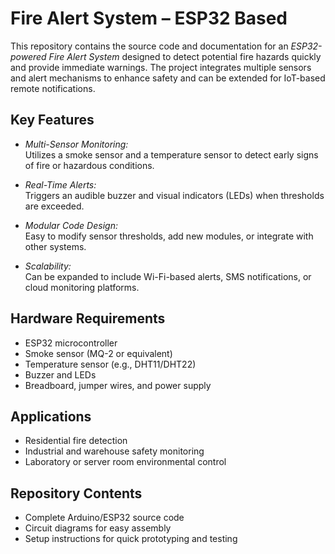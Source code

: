 # Fire Alert System – ESP32 Based

This repository contains the source code and documentation for an *ESP32-powered Fire Alert System* designed to detect potential fire hazards quickly and provide immediate warnings. The project integrates multiple sensors and alert mechanisms to enhance safety and can be extended for IoT-based remote notifications.

## Key Features

- *Multi-Sensor Monitoring:*  
  Utilizes a smoke sensor and a temperature sensor to detect early signs of fire or hazardous conditions.

- *Real-Time Alerts:*  
  Triggers an audible buzzer and visual indicators (LEDs) when thresholds are exceeded.

- *Modular Code Design:*  
  Easy to modify sensor thresholds, add new modules, or integrate with other systems.

- *Scalability:*  
  Can be expanded to include Wi-Fi-based alerts, SMS notifications, or cloud monitoring platforms.

## Hardware Requirements

- ESP32 microcontroller  
- Smoke sensor (MQ-2 or equivalent)  
- Temperature sensor (e.g., DHT11/DHT22)  
- Buzzer and LEDs  
- Breadboard, jumper wires, and power supply  

## Applications

- Residential fire detection  
- Industrial and warehouse safety monitoring  
- Laboratory or server room environmental control  

## Repository Contents

- Complete Arduino/ESP32 source code  
- Circuit diagrams for easy assembly  
- Setup instructions for quick prototyping and testing


